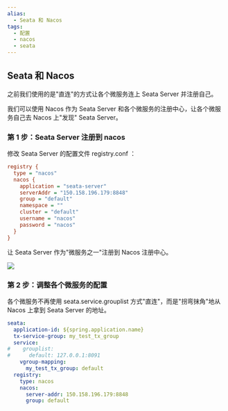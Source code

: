 ```yaml
---
alias: 
  - Seata 和 Nacos
tags:
  - 配置
  - nacos
  - seata
---
```


## Seata 和 Nacos

之前我们使用的是"直连"的方式让各个微服务连上 Seata Server 并注册自己。

我们可以使用 Nacos 作为 Seata Server 和各个微服务的注册中心，让各个微服务自己去 Nacos 上"发现" Seata Server。

### 第 1 步：Seata Server 注册到 nacos

修改 Seata Server 的配置文件 registry.conf ：

```ini
registry {
  type = "nacos"
  nacos {
    application = "seata-server"
    serverAddr = "150.158.196.179:8848"
    group = "default"
    namespace = ""
    cluster = "default"
    username = "nacos"
    password = "nacos"
  }
}
```

让 Seata Server 作为"微服务之一"注册到 Nacos 注册中心。

![](https://woniumd.oss-cn-hangzhou.aliyuncs.com/java/hemiao/20220906235401.png)

### 第 2 步：调整各个微服务的配置

各个微服务不再使用 seata.service.grouplist 方式"直连"，而是"拐弯抹角"地从 Nacos 上拿到 Seata Server 的地址。

```yml
seata:  
  application-id: ${spring.application.name}  
  tx-service-group: my_test_tx_group  
  service:  
#    grouplist:  
#      default: 127.0.0.1:8091  
    vgroup-mapping:  
      my_test_tx_group: default  
  registry:  
    type: nacos  
    nacos:
      server-addr: 150.158.196.179:8848
      group: default
```

